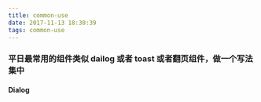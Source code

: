 ```yaml
---
title: common-use
date: 2017-11-13 18:30:39
tags: common-use
---
```

### 平日最常用的组件类似 dailog 或者 toast 或者翻页组件，做一个写法集中
####  Dialog

